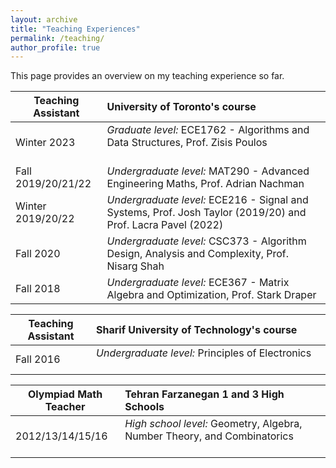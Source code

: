 ```yaml
---
layout: archive
title: "Teaching Experiences"
permalink: /teaching/
author_profile: true
---
```


This page provides an overview on my teaching experience so far.

| Teaching Assistant| University of Toronto's course                                                               |
| ---------          |:---------                                                      |
| Winter 2023     | *Graduate level:* ECE1762 - Algorithms and Data Structures, Prof. Zisis Poulos    &nbsp; &nbsp; &nbsp; &nbsp; &nbsp; &nbsp; &nbsp;  &nbsp; &nbsp; &nbsp;  &nbsp; &nbsp; &nbsp; &nbsp; &nbsp;&nbsp; &nbsp; &nbsp; &nbsp;  &nbsp; &nbsp; &nbsp; &nbsp; &nbsp;&nbsp; &nbsp; &nbsp; &nbsp; &nbsp; &nbsp;     |
| Fall 2019/20/21/22     | *Undergraduate level:* MAT290 - Advanced Engineering Maths, Prof. Adrian Nachman              |
| Winter 2019/20/22     | *Undergraduate level:* ECE216 - Signal and Systems, Prof. Josh Taylor (2019/20) and Prof. Lacra Pavel (2022)              |
| Fall 2020     | *Undergraduate level:* CSC373 - Algorithm Design, Analysis and Complexity, Prof. Nisarg Shah               |
| Fall 2018     | *Undergraduate level:* ECE367 - Matrix Algebra and Optimization, Prof. Stark Draper              |


| Teaching Assistant| Sharif University of Technology's course                                                      |
| ---------          |:---------                                                      |
| Fall 2016     | *Undergraduate level:* Principles of Electronics    &nbsp; &nbsp; &nbsp; &nbsp; &nbsp; &nbsp; &nbsp;  &nbsp; &nbsp; &nbsp;  &nbsp; &nbsp; &nbsp; &nbsp; &nbsp;&nbsp; &nbsp; &nbsp; &nbsp;  &nbsp; &nbsp; &nbsp; &nbsp; &nbsp;&nbsp; &nbsp; &nbsp; &nbsp; &nbsp; &nbsp;     |


| Olympiad Math Teacher |  Tehran Farzanegan 1 and 3 High Schools                                                    |
| ---------          |:---------                                                      |
| 2012/13/14/15/16     | *High school level:* Geometry, Algebra, Number Theory, and Combinatorics    &nbsp; &nbsp; &nbsp; &nbsp; &nbsp; &nbsp; &nbsp;  &nbsp; &nbsp; &nbsp;  &nbsp; &nbsp; &nbsp; &nbsp; &nbsp;&nbsp; &nbsp; &nbsp; &nbsp;  &nbsp; &nbsp; &nbsp; &nbsp; &nbsp;&nbsp; &nbsp; &nbsp; &nbsp; &nbsp; &nbsp;     |

